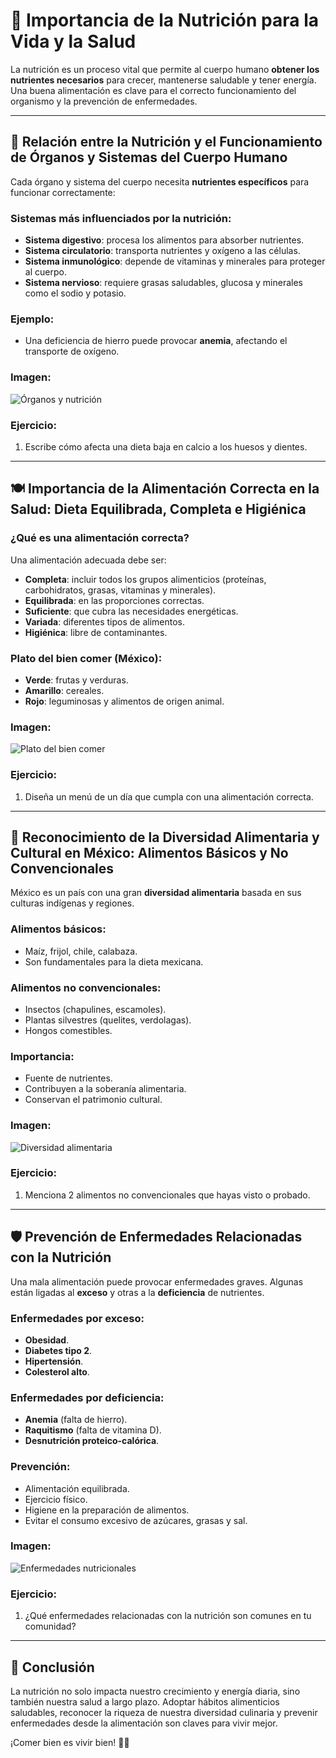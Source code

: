 # 🥗 Importancia de la Nutrición para la Vida y la Salud

La nutrición es un proceso vital que permite al cuerpo humano **obtener los nutrientes necesarios** para crecer, mantenerse saludable y tener energía. Una buena alimentación es clave para el correcto funcionamiento del organismo y la prevención de enfermedades.

---
## <span id="nutricion_organos">🧠 Relación entre la Nutrición y el Funcionamiento de Órganos y Sistemas del Cuerpo Humano</span>

Cada órgano y sistema del cuerpo necesita **nutrientes específicos** para funcionar correctamente:

### Sistemas más influenciados por la nutrición:
- **Sistema digestivo**: procesa los alimentos para absorber nutrientes.
- **Sistema circulatorio**: transporta nutrientes y oxígeno a las células.
- **Sistema inmunológico**: depende de vitaminas y minerales para proteger al cuerpo.
- **Sistema nervioso**: requiere grasas saludables, glucosa y minerales como el sodio y potasio.

### Ejemplo:
- Una deficiencia de hierro puede provocar **anemia**, afectando el transporte de oxígeno.

### Imagen:
![Órganos y nutrición](./imagenes/biologia/05-funcion_nutricion.png)

### Ejercicio:
1. Escribe cómo afecta una dieta baja en calcio a los huesos y dientes.

---
## <span id="alimentacion_correcta">🍽️ Importancia de la Alimentación Correcta en la Salud: Dieta Equilibrada, Completa e Higiénica</span>

### ¿Qué es una alimentación correcta?
Una alimentación adecuada debe ser:
- **Completa**: incluir todos los grupos alimenticios (proteínas, carbohidratos, grasas, vitaminas y minerales).
- **Equilibrada**: en las proporciones correctas.
- **Suficiente**: que cubra las necesidades energéticas.
- **Variada**: diferentes tipos de alimentos.
- **Higiénica**: libre de contaminantes.

### Plato del bien comer (México):
- **Verde**: frutas y verduras.
- **Amarillo**: cereales.
- **Rojo**: leguminosas y alimentos de origen animal.

### Imagen:
![Plato del bien comer](./imagenes/biologia/06-plato_biencomer.png)

### Ejercicio:
1. Diseña un menú de un día que cumpla con una alimentación correcta.

---
## <span id="diversidad_alimentos">🌮 Reconocimiento de la Diversidad Alimentaria y Cultural en México: Alimentos Básicos y No Convencionales</span>

México es un país con una gran **diversidad alimentaria** basada en sus culturas indígenas y regiones.

### Alimentos básicos:
- Maíz, frijol, chile, calabaza.
- Son fundamentales para la dieta mexicana.

### Alimentos no convencionales:
- Insectos (chapulines, escamoles).
- Plantas silvestres (quelites, verdolagas).
- Hongos comestibles.

### Importancia:
- Fuente de nutrientes.
- Contribuyen a la soberanía alimentaria.
- Conservan el patrimonio cultural.

### Imagen:
![Diversidad alimentaria](./imagenes/biologia/07-diversidad_alimentos.png)

### Ejercicio:
1. Menciona 2 alimentos no convencionales que hayas visto o probado.

---
## <span id="enfermedades_nutricion">🛡️ Prevención de Enfermedades Relacionadas con la Nutrición</span>

Una mala alimentación puede provocar enfermedades graves. Algunas están ligadas al **exceso** y otras a la **deficiencia** de nutrientes.

### Enfermedades por exceso:
- **Obesidad**.
- **Diabetes tipo 2**.
- **Hipertensión**.
- **Colesterol alto**.

### Enfermedades por deficiencia:
- **Anemia** (falta de hierro).
- **Raquitismo** (falta de vitamina D).
- **Desnutrición proteico-calórica**.

### Prevención:
- Alimentación equilibrada.
- Ejercicio físico.
- Higiene en la preparación de alimentos.
- Evitar el consumo excesivo de azúcares, grasas y sal.

### Imagen:
![Enfermedades nutricionales](./imagenes/biologia/08-enfermedades_nutricionales.png)

### Ejercicio:
1. ¿Qué enfermedades relacionadas con la nutrición son comunes en tu comunidad?

---
## 🧠 Conclusión

La nutrición no solo impacta nuestro crecimiento y energía diaria, sino también nuestra salud a largo plazo. Adoptar hábitos alimenticios saludables, reconocer la riqueza de nuestra diversidad culinaria y prevenir enfermedades desde la alimentación son claves para vivir mejor.

¡Comer bien es vivir bien! 🥦💪
